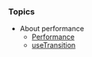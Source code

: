 ### Topics

- About performance
   - [Performance](https://github.com/Luisgustavom1/react-playground/tree/main/src/feature/Performance)
   - [useTransition](https://github.com/Luisgustavom1/react-playground/blob/main/src/feature/ReactHooks/useTransition.tsx)
